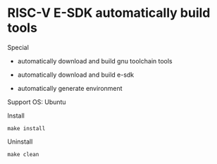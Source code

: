 # RISC-V E-SDK automatically build tools

Special

-   automatically download and build gnu toolchain tools

-   automatically download and build e-sdk

-   automatically generate environment

Support OS: Ubuntu

Install

```
make install
```

Uninstall
```
make clean
```

